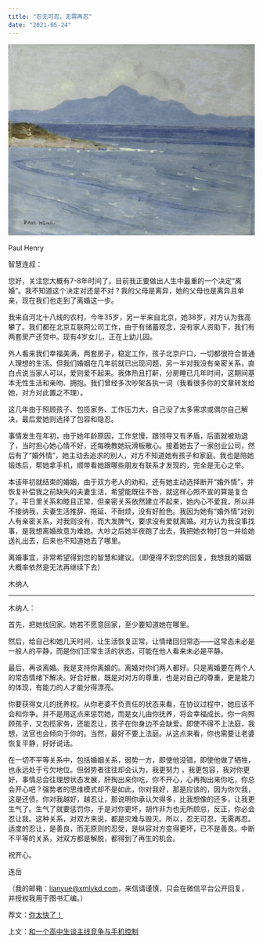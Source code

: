 ```yaml
---
title: "忍无可忍，无需再忍"
date: "2021-05-24"
---
```


![连岳文章](images/连岳文章picture-20.jpg)

Paul Henry

  

智慧连叔：

  

您好，关注您大概有7-8年时间了。目前我正要做出人生中最重的一个决定“离婚”。我不知道这个决定对还是不对？我的父母是离异，她的父母也是离异且单亲，现在我们也走到了离婚这一步。

  

我来自河北十八线的农村，今年35岁，另一半来自北京，她38岁，对方认为我高攀了。我们都在北京互联网公司工作，由于有储蓄观念，没有家人资助下，我们有两套房产还贷中。现有4岁女儿，正在上幼儿园。

  

外人看来我们幸福美满，两套房子，稳定工作，孩子北京户口，一切都很符合普通人理想的生活。但我们婚姻在几年前就已出现问题，另一半对我没有亲密关系，直白点说当家人可以，爱则爱不起来。我体热且打鼾，分房睡已几年时间，这期间基本无性生活和亲吻、拥抱。我们曾经多次吵架各执一词（我看很多你的文章转发给她，对方对此置之不理）。

  

这几年由于照顾孩子、包揽家务、工作压力大，自己没了太多需求或偶尔自己解决，最后爱她则选择了包容和隐忍。

  

事情发生在年初，由于她年龄原因，工作怠慢，跟领导又有矛盾，后面就被劝退了，当时担心她心情不好，还每晚教她玩滑板散心。接着她去了一家创业公司，然后有了“婚外情”，她主动去追求的别人，对方不知道她有孩子和家庭。我也是陪她锻炼后，帮她拿手机，顺带看她跟哪些朋友有联系才发现的，完全是无心之举。

  

本该年初就结束的婚姻，由于双方老人的劝和，还有她主动选择断开“婚外情”，并恢复补偿我之前缺失的夫妻生活，希望能既往不咎，就这样心照不宣的算是复合了。平日里关系和睦且正常，但亲密关系依然建立不起来，她内心不爱我，所以并不接纳我，夫妻生活推辞、拖延、不耐烦，没有好脸色。我因为她有“婚外情”对别人有亲密关系，对我则没有，而大发脾气，要求没有爱就离婚。对方认为我没事找事，是我想离婚故意为难她。大吵之后她半夜跑了出去，我把她衣物打包一并给她送礼出去，后来也不知道她去了哪里。

  

离婚事宜，非常希望得到您的智慧和建议。（即便得不到您的回复，我想我的婚姻大概率依然是无法再继续下去）

  

木纳人

  

* * *

  

木纳人：

  

首先，把她找回家。她若不愿意回家，至少要知道她在哪里。

  

然后，给自己和她几天时间，让生活恢复正常，让情绪回归常态——这常态未必是一般人的平静，而是你们正常生活的状态，可能在他人看来未必是平静。

  

最后，再谈离婚。我是支持你离婚的。离婚对你们两人都好。只是离婚要在两个人的常态情绪下解决。好合好散，既是对对方的尊重，也是对自己的尊重，更是能力的体现，有能力的人才能分得漂亮。

  

你要获得女儿的抚养权。从你老婆不负责任的状态来看，在协议过程中，她应该不会和你争。并不是用这点来惩罚她，而是女儿由你抚养，将会幸福成长。你一向照顾孩子，又包揽家务，还能忍让，孩子在你身边不会缺爱。即使不得不上法庭，我想，法官也会倾向于你的。当然，最好不要上法庭。从这点来看，你也需要让老婆恢复平静，好好说话。

  

在一切不平等关系中，包括婚姻关系，弱势一方，即使他没错，即使他做了牺牲，也永远处于亏欠地位。但弱势者往往却会认为，我更努力 ，我更包容，我对你更好，事情总会往理想状态发展，肝掏出来你吃，你不开心，心再掏出来你吃，你总会开心吧？强势者的思维模式却不是如此，你对我好，那是应该的，因为你欠我，这是还债。你对我越好，越忍让，那说明你承认欠得多，比我想像的还多，让我更生气了。生气了就要惩罚你，于是对你更坏，胡作非为也无所顾忌，反正，你必会忍让我。这种关系，对双方来说，都是灾难与毁灭。所以，忍无可忍，无需再忍。适度的忍让，是善良，而无原则的忍受，是纵容对方变得更坏，已不是善良。中断不平等的关系，对双方都是解脱，都得到了再生的机会。

  

祝开心。

  

连岳

  

（我的邮箱：lianyue@xmlykd.com，来信请谨慎，只会在微信平台公开回复，并授权我用于图书汇编。）

荐文：[你太快了！](http://mp.weixin.qq.com/s?__biz=MjM5NDU0Mjk2MQ==&mid=2651638717&idx=1&sn=d8768ef95153c504ad94bfb268b84ee3&chksm=bd7e4fa38a09c6b5d22876141236ae3f363437cd35b41cdfd9dadc2ff6a1d1da00ade9dc0100&scene=21#wechat_redirect)  

上文：[和一个高中生谈主线竞争与手机控制](http://mp.weixin.qq.com/s?__biz=MjM5NDU0Mjk2MQ==&mid=2651706039&idx=1&sn=f178cf756e587409d51f732a93eacb35&chksm=bd7f56a98a08dfbfce18405c61101734c0b0cea81e5a9a98d17b3d2977b499833dc07acbe96d&scene=21#wechat_redirect)
